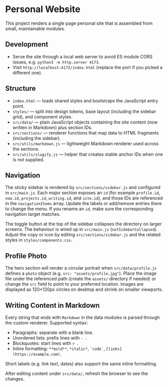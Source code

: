 # Personal Website

This project renders a single page personal site that is assembled from small, maintainable modules.

## Development

- Serve the site through a local web server to avoid ES module CORS issues, e.g. `python3 -m http.server 4173`.
- Visit `http://localhost:4173/index.html` (replace the port if you picked a different one).

## Structure

- `index.html` &mdash; loads shared styles and bootstraps the JavaScript entry point.
- `styles/` &mdash; split into design tokens, base layout (including the sidebar grid), and component styles.
- `src/data/` &mdash; plain JavaScript objects containing the site content (now written in Markdown) plus section IDs.
- `src/sections/` &mdash; renderer functions that map data to HTML fragments (including the sidebar).
- `src/utils/markdown.js` &mdash; lightweight Markdown renderer used across the sections.
- `src/utils/slugify.js` &mdash; helper that creates stable anchor IDs when one is not supplied.

## Navigation

The sticky sidebar is rendered by `src/sections/sidebar.js` and configured in `src/main.js`. Each major section exposes an `id` (for example `profile.id`, `now.id`, `projects.id`, `writing.id`, and `site.id`), and those IDs are referenced in the `navigationItems` array. Update the labels or add/remove entries there to change the menu. If you rename an `id`, make sure the corresponding navigation target matches.

The toggle button at the top of the sidebar collapses the directory on larger screens. The behaviour is wired up in `src/main.js` (`setSidebarCollapsed`). Adjust the copy or icon by editing `src/sections/sidebar.js` and the related styles in `styles/components.css`.

## Profile Photo

The hero section will render a circular portrait when `src/data/profile.js` defines a `photo` object (e.g. `src: "assets/profile.jpg"`). Place the image file under the referenced path (create the `assets/` directory if needed) or change the `src` field to point to your preferred location. Images are displayed as 120×120px circles on desktop and shrink on smaller viewports.

## Writing Content in Markdown

Every string that ends with `Markdown` in the data modules is parsed through the custom renderer. Supported syntax:

- Paragraphs: separate with a blank line.
- Unordered lists: prefix lines with `- `.
- Blockquotes: start lines with `> `.
- Inline formatting: `**bold**`, `*italic*`, `` `code` ``, `[links](https://example.com)`.

Short labels (e.g. link text, dates) also support the same inline formatting.

After editing content under `src/data/`, refresh the browser to see the changes.

